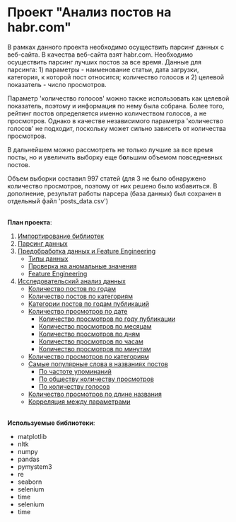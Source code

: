 # Проект "Анализ постов на habr.com"

В рамках данного проекта необходимо осуществить парсинг данных с веб-сайта. В качества веб-сайта взят habr.com. Необходимо осуществить парсинг лучших постов за все время. Данные для парсинга: 1) параметры - наименование статьи, дата загрузки, категория, к которой пост относится; количество голосов и 2) целевой показатель - число просмотров. 

Параметр 'количество голосов' можно также использовать как целевой показатель, поэтому и информация по нему была собрана. Более того, рейтинг постов определяется именно количеством голосов, а не просмотров. Однако в качестве независимого параметра 'количество голосов' не подходит, поскольку может сильно зависеть от количества просмотров. 

В дальнейшем можно рассмотреть не только лучшие за все время посты, но и увеличить выборку еще б**о**льшим объемом повседневных постов.

Объем выборки составил 997 статей (для 3 не было обнаружено количество просмотров, поэтому от них решено было избавиться. В дополнение, результат работы парсера (база данных) был сохранен в отдельный файл 'posts_data.csv')

<br>**План проекта**:
1. [Импортирование библиотек](#import)
2. [Парсинг данных](#parsing)
3. [Предобработка данных и Feature Engineering](#preprocessing)
    - [Типы данных](#dtypes)
    - [Проверка на аномальные значения](#anomalies)
    - [Feature Engineering](#feature_engineering)
4. [Исследовательский анализ данных](#eda)
    - [Количество постов по годам](#posts_per_year)
    - [Количество постов по категориям](#posts_categories)
    - [Категории постов по годам публикаций](#categories_per_year)
    - [Количество просмотров по дате](#views_per_date)
        - [Количество просмотров по году публикации](#views_per_year)
        - [Количество просмотров по месяцам](#views_per_month)
        - [Количество просмотров по дням](#views_per_day)
        - [Количество просмотров по часам](#views_per_hour)
        - [Количество просмотров по минутам](#views_per_minute)
    - [Количество просмотров по категориям](#views_per_category)
    - [Самые популярные слова в названиях постов](#popular_words)
        - [По частоте упоминаний](#words_per_frequency)
        - [По обществу количеству просмотров](#words_per_views)
        - [По количеству голосов](#words_per_votes)
    - [Количество просмотров по длине названия](#views_to_length)
    - [Корреляция между параметрами](#correlation)

<br>**Используемые библиотеки**:
- matplotlib
- nltk
- numpy
- pandas
- pymystem3
- re
- seaborn
- selenium
- time
- selenium
- time
